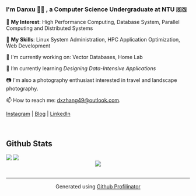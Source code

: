 ### I'm Danxu  👨‍💻 , a Computer Science Undergraduate at NTU 🇸🇬</div>  
  
🔭 **My Interest**: High Performance Computing, Database System, Parallel Computing and Distributed Systems

🍳 **My Skills**: Linux System Administration, HPC Application Optimization, Web Development

🌱 I'm currently working on: Vector Databases, Home Lab

📖 I’m currently learning _Designing Data-Intensive Applications_
  
📷 I'm also a photography enthusiast interested in travel and landscape photography.  

📫 How to reach me: dxzhang49@outlook.com.

[Instagram](https://instagram.com/danxu.zzz) | [Blog](https://danxuZhang.github.io) | [LinkedIn](https://danxuZhang.github.io)

<br/>  

## Github Stats  

<div align="center">
<img src="https://github-readme-stats.vercel.app/api?username=danxuZhang&show_icons=true&count_private=true&hide_border=true" align="left" />   
</div>

<div align="center">
<img src="https://github-readme-stats.vercel.app/api/top-langs/?username=danxuZhang&hide_border=true&exclude_repo=danxuZhang.github.io,CSAPP,myBusTub,DistributedSystemLab&layout=compact&hide=jupyter%20notebook,html,css,vim%20script&show_icons=true&count_private=true" align="left" />  
</div>

<br/>  

<div align="center">
<img src="https://komarev.com/ghpvc/?username=danxuZhang&&style=flat-square" align="center" />
</div>  

<br />

----
<div align="center">Generated using <a href="https://profilinator.rishav.dev/" target="_blank">Github Profilinator</a></div>
